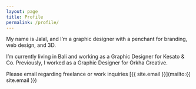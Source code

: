 ```yaml
---
layout: page
title: Profile
permalink: /profile/
---
```


My name is Jalal, and I’m a graphic designer with a penchant for branding, web design, and 3D. 

I’m currently living in Bali and working as a Graphic Designer for Kesato & Co. Previously, I worked as a Graphic Designer for Orkha Creative.

Please email regarding freelance or work inquiries
[{{ site.email }}](mailto:{{ site.email }})